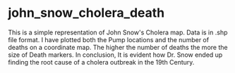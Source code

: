 # john_snow_cholera_death
This is a simple representation of John Snow's Cholera map. Data is in .shp file format. I have plotted both the Pump locations and the number of deaths on a coordinate map. The higher the number of deaths the more the size of Death markers. In conclusion, It is evident how Dr. Snow ended up finding the root cause of a cholera outbreak in the 19th Century.
